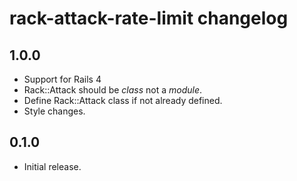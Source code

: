 # rack-attack-rate-limit changelog

## 1.0.0

* Support for Rails 4
* Rack::Attack should be *class* not a *module*.
* Define Rack::Attack class if not already defined.
* Style changes.

## 0.1.0

* Initial release.